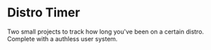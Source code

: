 # Distro Timer

Two small projects to track how long you've been on a certain distro.
Complete with a authless user system.